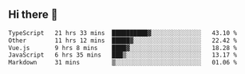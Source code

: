 ## Hi there 👋

<!--START_SECTION:waka-->

```txt
TypeScript   21 hrs 33 mins  ██████████▓░░░░░░░░░░░░░░   43.10 %
Other        11 hrs 12 mins  █████▓░░░░░░░░░░░░░░░░░░░   22.42 %
Vue.js       9 hrs 8 mins    ████▓░░░░░░░░░░░░░░░░░░░░   18.28 %
JavaScript   6 hrs 35 mins   ███▒░░░░░░░░░░░░░░░░░░░░░   13.17 %
Markdown     31 mins         ▒░░░░░░░░░░░░░░░░░░░░░░░░   01.06 %
```

<!--END_SECTION:waka-->
